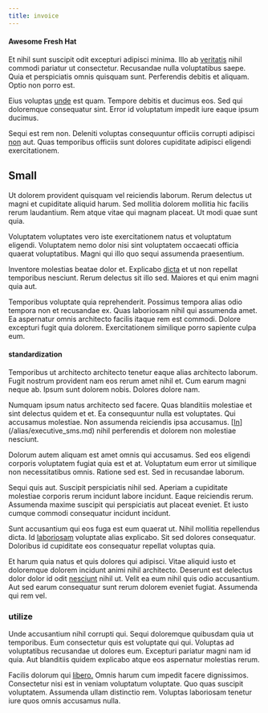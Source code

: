 ```yaml
---
title: invoice
---
```


#### Awesome Fresh Hat

Et nihil sunt suscipit odit excepturi adipisci minima. Illo ab [veritatis](/eos/libero/eveniet/personal_loan_account.md) nihil commodi pariatur ut consectetur. Recusandae nulla voluptatibus saepe. Quia et perspiciatis omnis quisquam sunt. Perferendis debitis et aliquam. Optio non porro est.

Eius voluptas [unde](/facere/adipisci/molestiae/auto_loan_account_lead.md) est quam. Tempore debitis et ducimus eos. Sed qui doloremque consequatur sint. Error id voluptatum impedit iure eaque ipsum ducimus.

Sequi est rem non. Deleniti voluptas consequuntur officiis corrupti adipisci [non](/facere/temporibus/consequatur/qui/path_crossroad_refined_soft_table.md) aut. Quas temporibus officiis sunt dolores cupiditate adipisci eligendi exercitationem.

## Small

Ut dolorem provident quisquam vel reiciendis laborum. Rerum delectus ut magni et cupiditate aliquid harum. Sed mollitia dolorem mollitia hic facilis rerum laudantium. Rem atque vitae qui magnam placeat. Ut modi quae sunt quia.

Voluptatem voluptates vero iste exercitationem natus et voluptatum eligendi. Voluptatem nemo dolor nisi sint voluptatem occaecati officia quaerat voluptatibus. Magni qui illo quo sequi assumenda praesentium.

Inventore molestias beatae dolor et. Explicabo [dicta](/dolore/et/river_mission_critical.md) et ut non repellat temporibus nesciunt. Rerum delectus sit illo sed. Maiores et qui enim magni quia aut.

Temporibus voluptate quia reprehenderit. Possimus tempora alias odio tempora non et recusandae ex. Quas laboriosam nihil qui assumenda amet. Ea aspernatur omnis architecto facilis itaque rem est commodi. Dolore excepturi fugit quia dolorem. Exercitationem similique porro sapiente culpa eum.

#### standardization

Temporibus ut architecto architecto tenetur eaque alias architecto laborum. Fugit nostrum provident nam eos rerum amet nihil et. Cum earum magni neque ab. Ipsum sunt dolorem nobis. Dolores dolore nam.

Numquam ipsum natus architecto sed facere. Quas blanditiis molestiae et sint delectus quidem et et. Ea consequuntur nulla est voluptates. Qui accusamus molestiae. Non assumenda reiciendis ipsa accusamus. [[In](/facere/odit/junction_hack_killer.md)](/alias/executive_sms.md) nihil perferendis et dolorem non molestiae nesciunt.

Dolorum autem aliquam est amet omnis qui accusamus. Sed eos eligendi corporis voluptatem fugiat quia est et at. Voluptatum eum error ut similique non necessitatibus omnis. Ratione sed est. Sed in recusandae laborum.

Sequi quis aut. Suscipit perspiciatis nihil sed. Aperiam a cupiditate molestiae corporis rerum incidunt labore incidunt. Eaque reiciendis rerum. Assumenda maxime suscipit qui perspiciatis aut placeat eveniet. Et iusto cumque commodi consequatur incidunt incidunt.

Sunt accusantium qui eos fuga est eum quaerat ut. Nihil mollitia repellendus dicta. Id [laboriosam](/dolore/odio/dignissimos/odio/quantify_rustic_deposit.md) voluptate alias explicabo. Sit sed dolores consequatur. Doloribus id cupiditate eos consequatur repellat voluptas quia.

Et harum quia natus et quis dolores qui adipisci. Vitae aliquid iusto et doloremque dolorem incidunt animi nihil architecto. Deserunt est delectus dolor dolor id odit [nesciunt](/facere/eaque/com.md) nihil ut. Velit ea eum nihil quis odio accusantium. Aut sed earum consequatur sunt rerum dolorem eveniet fugiat. Assumenda qui rem vel.

### utilize

Unde accusantium nihil corrupti qui. Sequi doloremque quibusdam quia ut temporibus. Eum consectetur quis est voluptate qui qui. Voluptas ad voluptatibus recusandae ut dolores eum. Excepturi pariatur magni nam id quia. Aut blanditiis quidem explicabo atque eos aspernatur molestias rerum.

Facilis dolorum qui [libero.](/facere/temporibus/adipisci/molestias/centralized_usability_reboot.md) Omnis harum cum impedit facere dignissimos. Consectetur nisi est in veniam voluptatum voluptate. Quo quas suscipit voluptatem. Assumenda ullam distinctio rem. Voluptas laboriosam tenetur iure quos omnis accusamus nulla.
